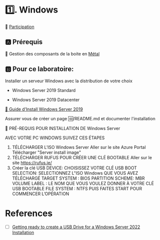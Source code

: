 # :one:. Windows

:tada: [Participation](.scripts/Participation.md)

## :a: Prérequis

:round_pushpin: Gestion des composants de la boite en [Métal](https://github.com/CollegeBoreal/Tutoriels/tree/main/O.OS/0.Metal)


##  :b: Pour ce laboratoire:
  
  Installer un serveur Windows avec la distribution de votre choix
  
  - Windows Server 2019 Standard

  - Windows Server 2019 Datacenter  
  
[:pushpin: Guide d'Install Windows Server 2019](https://github.com/CollegeBoreal/Tutoriels/tree/main/O.OS/2.Windows/servers)

   Assurer vous de créer un page :id:/README.md et documenter l'installation

:pushpin: PRÉ-REQUIS POUR INSTALLATION DE Windows Server

AVEC VOTRE PC WINDOWS SUIVEZ CES ÉTAPES
1. TÉLÉCHARGER L’ISO Windows Server
Aller sur le site Azure Portal
Télécharger "Server install image"
2. TÉLÉCHARGER RUFUS POUR CRÉER UNE CLÉ BOOTABLE
Aller sur le site https://rufus.ie/
3. Créer la clé USB
DEVICE: CHOISISSEZ VOTRE CLÉ USB
BOOT SELECTION: SELECTIONNEZ L"ISO Windows QUE VOUS AVEZ TÉLÉCHARGÉ
TARGET SYSTEM : BIOS
PARTITION SCHEME: MBR
VOLUME LABEL : LE NOM QUE VOUS VOULEZ DONNER À VOTRE CLÉ USB BOOTABLE
FILE SYSTEM : NTFS
PUIS FAITES START POUR COMMENCER L’OPÉRATION

# References

- [ ] [Getting ready to create a USB Drive for a Windows Server 2022 Installation](https://www.thomasmaurer.ch/2021/11/create-an-usb-drive-for-windows-server-2022-installation)

